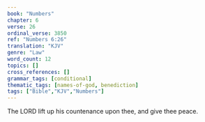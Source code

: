 ```yaml
---
book: "Numbers"
chapter: 6
verse: 26
ordinal_verse: 3850
ref: "Numbers 6:26"
translation: "KJV"
genre: "Law"
word_count: 12
topics: []
cross_references: []
grammar_tags: [conditional]
thematic_tags: [names-of-god, benediction]
tags: ["Bible","KJV","Numbers"]
---
```

The LORD lift up his countenance upon thee, and give thee peace.
